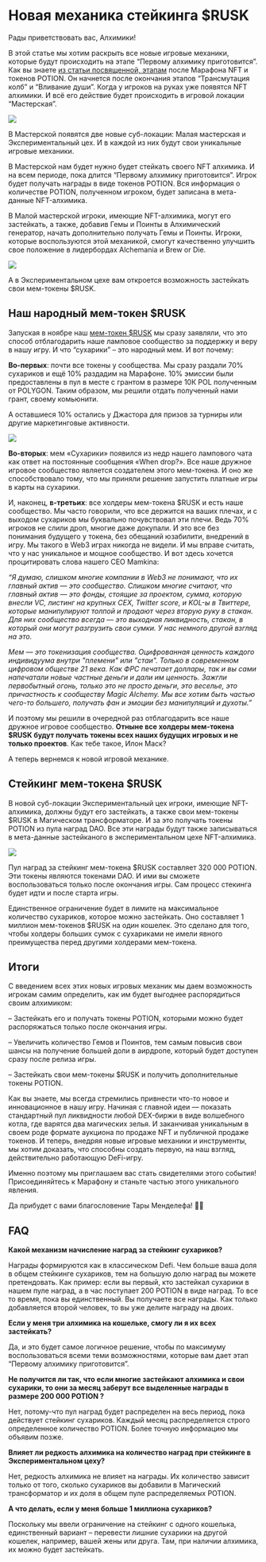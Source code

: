 # Новая механика стейкинга $RUSK
Рады приветствовать вас, Алхимики!

В этой статье мы хотим раскрыть все новые игровые механики, которые будут происходить на этапе “Первому алхимику приготовится”. Как вы знаете [из статьи посвященной, этапам](../pap_2/pap_ru.md) после Марафона NFT и токенов POTION. Он начнется после окончания этапов “Трансмутация колб” и “Вливание души”. Когда у игроков на руках уже появятся NFT алхимики. И всё его действие будет происходить в игровой локации “Мастерская”.

![](images/1.2x.jpg)

В Мастерской появятся две новые суб-локации: Малая мастерская и Экспериментальный цех. И в каждой из них будут свои уникальные игровые механики.

В Мастерской нам будет нужно будет стейкать своего NFT алхимика. И на всем периоде, пока длится “Первому алхимику приготовится”. Игрок будет получать награды в виде токенов POTION. Вся информация о количестве POTION, полученном игроком, будет записана в мета-данные NFT-алхимика.

В Малой мастерской игроки, имеющие NFT-алхимика, могут его застейкать, а также, добавив Гемы и Поинты в Алхимический генератор, начать дополнительно получать Гемы и Поинты. Игроки, которые воспользуются этой механикой, смогут качественно улучшить свое положение в лидербордах Alchemania и Brew or Die.

![](images/2.2x.jpg)

А в Экспериментальном цехе вам откроется возможность застейкать свои мем-токены $RUSK.

## Наш народный мем-токен $RUSK
Запуская в ноябре наш [мем-токен $RUSK](../tokenomics_rusk/tokenomics_rusk_ru.md) мы сразу заявляли, что это способ отблагодарить наше ламповое сообщество за поддержку и веру в нашу игру. И что “сухарики” – это народный мем. И вот почему:

**Во-первых**: почти все токены у сообщества.  Мы сразу раздали 70% сухариков и ещё 10% раздадим на Марафоне. 10% эмиссии были предоставлены в пул в месте с грантом в размере 10К POL полученным от POLYGON. Таким образом, мы решили отдать полученный нами грант, своему комьюнити.

А оставшиеся 10% остались у Джастора для призов за турниры или другие маркетинговые активности.

![](images/3.2x.jpg)

**Во-вторых**: мем «Сухарики» появился из недр нашего лампового чата как ответ на постоянные сообщения «When drop?». Все наше дружное игровое сообщество является создателем этого мем-токена. И оно же способствовало тому, что мы приняли решение запустить платные игры в карты на сухарики.

И, наконец, **в-третьих**: все холдеры мем-токена $RUSK и есть наше сообщество. Мы часто говорили, что все держится на ваших плечах, и с выходом сухариков мы буквально почувствовал эти плечи. Ведь 70% игроков не слили дроп, многие даже докупали. И это все без понимания будущего у токена, без обещаний юзабилити, внедрений в игру. Мы такого в Web3 играх никогда не видели. И мы вправе считать, что у нас уникальное и мощное сообщество. И вот здесь хочется процитировать слова нашего СЕО Mamkina:

*“Я думаю, слишком многие компании в Web3 не понимают, что их главный актив — это сообщество. Слишком многие считают, что главный актив — это фонды, стоящие за проектом, сумма, которую внесли VC, листинг на крупных CEX, Twitter score, и KOL-ы в Твиттере, которые манипулируют толпой и продают через вторую руку в стакан. Для них сообщество всегда — это выходная ликвидность, стакан, в который они могут разгрузить свои сумки. У нас немного другой взгляд на это.*

*Мем — это токенизация сообщества. Оцифрованная ценность каждого индивидуума внутри "племени" или "стаи". Только в современном цифровом обществе 21 века. Как ФРС печатает доллары, так и вы сами напечатали новые частные деньги и дали им ценность. Зажгли первобытный огонь, только это не просто деньги, это веселье, это причастность к сообществу Magic Alchemy. Мы все хотим быть частью чего-то большего, получать фан и эмоции без манипуляций и духоты.”*  

И поэтому мы решили в очередной раз отблагодарить все наше дружное игровое сообщество. **Отныне все холдеры мем-токена  $RUSK будут получать токены всех наших будущих игровых и не только проектов**. Как тебе такое, Илон Маск?

А теперь вернемся к новой игровой механике.

## Стейкинг мем-токена $RUSK
В новой суб-локации Экспериментальный цех игроки, имеющие NFT-алхимика, должны будут его застейкать, а также свои мем-токены $RUSK в Магическом трансформаторе. И за это получать токены POTION из пула наград DAO. Все эти награды будут также записываться в мета-данные застейканого в экспериментальном цехе NFT-алхимика.

![](images/4.2x.jpg)

Пул наград за стейкинг мем-токена $RUSK составляет 320 000 POTION. Эти токены являются токенами DAO. И ими вы сможете воспользоваться только после окончания игры.  Сам процесс стекинга будет идти и после старта игры.

Единственное ограничение будет в лимите на максимальное количество сухариков, которое можно застейкать.  Оно составляет 1 миллион мем-токенов $RUSK  на один кошелек. Это сделано для того, чтобы холдеры больших сумок с сухариками не имели явного преимущества перед другими холдерами мем-токена.

## Итоги
С введением всех этих новых игровых механик мы даем возможность игрокам самим определить, как им будет выгоднее распорядиться своим алхимиком:

– Застейкать его и получать токены POTION, которыми можно будет распоряжаться только после окончания игры.

– Увеличить количество Гемов и Поинтов, тем самым повысив свои шансы на получение большей доли в аирдропе, который будет доступен сразу после релиза игры.

– Застейкать свои мем-токены $RUSK и получить дополнительные токены POTION.

Как вы знаете, мы всегда стремились привнести что-то новое и инновационное в нашу игру. Начиная с главной идеи — показать стандартный пул ликвидности любой DEX-биржи в виде волшебного котла, где варятся два магических зелья. И заканчивая уникальным в своем роде формате аукциона по продаже NFT и публичной продаже токенов. И теперь, внедряя новые игровые механики и инструменты, мы хотим доказать, что способны создать первую, на наш взгляд, действительно работающую DeFi-игру.

Именно поэтому мы приглашаем вас стать свидетелями этого события! Присоединяйтесь к Марафону и станьте частью этого уникального явления.

Да прибудет с вами благословение Тары Менделефа! 🔮✨

## FAQ
**Какой механизм начисление наград за стейкинг сухариков?**

Награды формируются как в классическом Defi. Чем больше ваша доля в общем стейкинге сухариков, тем на большую долю наград вы можете претендовать. Как пример: если вы первый, кто застейкал сухарики в нашем пуле наград, а в час поступает 200 POTION в виде наград. То все то время, пока вы единственный. Вы получаете все награды. Как только добавляется второй человек, то вы уже делите награду на двоих.

**Если у меня три алхимика на кошельке, смогу ли я их всех застейкать?**

Да, и это будет самое логичное решение, чтобы по максимуму воспользоваться всеми теми возможностями, которые вам дает этап “Первому алхимику приготовится”.

**Не получится ли так, что если многие застейкают алхимика и свои сухарики, то они за месяц заберут все выделенные награды в размере 200 000 POTION ?**

Нет, потому-что пул наград будет распределен на весь период, пока действует стейкинг сухариков. Каждый месяц распределяется строго определенное количество POTION. Более точную информацию мы объявим позже.

**Влияет ли редкость алхимика на количество наград при стейкинге в Экспериментальном цеху?**

Нет, редкость алхимика не влияет на награды. Их количество зависит только от того, сколько сухариков вы добавили в Магический трансформатор и их доля в общем пуле распределяемых POTION.

**А что делать, если у меня больше 1 миллиона сухариков?**

Поскольку мы ввели ограничение на стейкинг с одного кошелька, единственный вариант – перевести лишние сухарики на другой кошелек, например, вашей жены или друга. Там, при наличии алхимика, их можно будет застейкать.